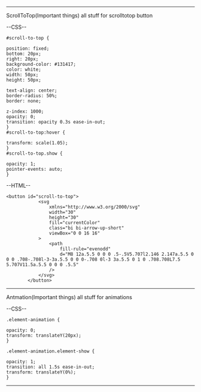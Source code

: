-------------------------------------------------------------------------------------------------------------------------------------------------------------------------------

ScrollToTop(Important things)
all stuff for scrolltotop button

--CSS--

	#scroll-to-top {

	position: fixed;
	bottom: 20px;
	right: 20px;
	background-color: #131417;
	color: white;
	width: 50px;
	height: 50px;

	text-align: center;
	border-radius: 50%;
	border: none;

	z-index: 1000;
	opacity: 0;
	transition: opacity 0.3s ease-in-out;
	}
	#scroll-to-top:hover {

	transform: scale(1.05);
	}
	#scroll-to-top.show {

	opacity: 1;
	pointer-events: auto;
	}

--HTML--
    
    <button id="scroll-to-top">
                <svg
                    xmlns="http://www.w3.org/2000/svg"
                    width="30"
                    height="30"
                    fill="currentColor"
                    class="bi bi-arrow-up-short"
                    viewBox="0 0 16 16"
                >
                    <path
                        fill-rule="evenodd"
                        d="M8 12a.5.5 0 0 0 .5-.5V5.707l2.146 2.147a.5.5 0 0 0 .708-.708l-3-3a.5.5 0 0 0-.708 0l-3 3a.5.5 0 1 0 .708.708L7.5 5.707V11.5a.5.5 0 0 0 .5.5"
                    />
                </svg>
            </button>

-------------------------------------------------------------------------------------------------------------------------------------------------------------------------------
Antmation(Important things)
all stuff for animations

--CSS--

	.element-animation {

	opacity: 0;
	transform: translateY(20px);
	}

	.element-animation.element-show {

	opacity: 1;
	transition: all 1.5s ease-in-out;
	transform: translateY(0%);
	}

-------------------------------------------------------------------------------------------------------------------------------------------------------------------------------

